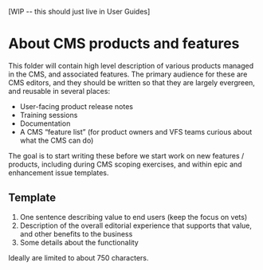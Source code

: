[WIP -- this should just live in User Guides]

# About CMS products and features

This folder will contain high level description of various products managed in the CMS, and associated features. The primary audience for these are CMS editors, and they should be written so that they are largely evergreen, and reusable in several places:

* User-facing product release notes
* Training sessions
* Documentation
* A CMS “feature list” (for product owners and VFS teams curious about what the CMS can do)

The goal is to start writing these before we start work on new features / products, including during CMS scoping exercises, and within epic and enhancement issue templates.

## Template

1. One sentence describing value to end users (keep the focus on vets)
1. Description of the overall editorial experience that supports that value, and other benefits to the business
1. Some details about the functionality

Ideally are limited to about 750 characters.
